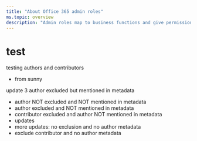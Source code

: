 ```yaml
---
title: "About Office 365 admin roles"
ms.topic: overview
description: "Admin roles map to business functions and give permissions to do specific tasks in the admin center. For example, the Service admin opens support tickets with Microsoft.."
---
```


# test
testing authors and contributors

+ from sunny

update 3
author excluded but mentioned in metadata

+ author NOT excluded and NOT mentioned in metadata
+ author excluded and NOT mentioned in metadata
+ contributor excluded and author NOT mentioned in metadata
+ updates
+ more updates: no exclusion and no author metadata
+ exclude contributor and no author metadata
